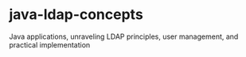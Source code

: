 # java-ldap-concepts
Java applications, unraveling LDAP principles, user management, and practical implementation 
